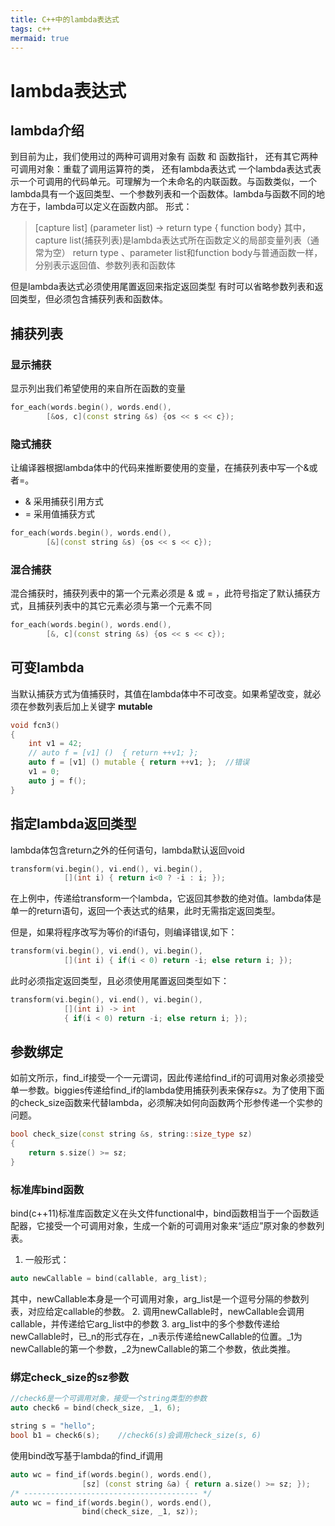 ```yaml
---
title: C++中的lambda表达式
tags: c++
mermaid: true
---
```


# lambda表达式

## lambda介绍

到目前为止，我们使用过的两种可调用对象有 函数 和 函数指针， 还有其它两种可调用对象：重载了调用运算符的类， 还有lambda表达式
一个lambda表达式表示一个可调用的代码单元。可理解为一个未命名的内联函数。与函数类似，一个lambda具有一个返回类型、一个参数列表和一个函数体。lambda与函数不同的地方在于，lambda可以定义在函数内部。
形式：
>[capture list] (parameter list) -> return type { function body}
其中，capture list(捕获列表)是lambda表达式所在函数定义的局部变量列表（通常为空）
return type 、parameter list和function body与普通函数一样，分别表示返回值、参数列表和函数体

但是lambda表达式必须使用尾置返回来指定返回类型
有时可以省略参数列表和返回类型，但必须包含捕获列表和函数体。

## 捕获列表

### 显示捕获

显示列出我们希望使用的来自所在函数的变量

```c++
for_each(words.begin(), words.end(), 
        [&os, c](const string &s) {os << s << c});
```

### 隐式捕获

让编译器根据lambda体中的代码来推断要使用的变量，在捕获列表中写一个&或者=。

* & 采用捕获引用方式
* = 采用值捕获方式

```c++
for_each(words.begin(), words.end(), 
        [&](const string &s) {os << s << c});
```

### 混合捕获

混合捕获时，捕获列表中的第一个元素必须是 & 或 = ，此符号指定了默认捕获方式，且捕获列表中的其它元素必须与第一个元素不同

```c++
for_each(words.begin(), words.end(), 
        [&, c](const string &s) {os << s << c});
```

## 可变lambda

当默认捕获方式为值捕获时，其值在lambda体中不可改变。如果希望改变，就必须在参数列表后加上关键字 **mutable**

```c++
void fcn3()
{
    int v1 = 42;
    // auto f = [v1] ()  { return ++v1; };
    auto f = [v1] () mutable { return ++v1; };  //错误
    v1 = 0;
    auto j = f();
}
```

## 指定lambda返回类型

lambda体包含return之外的任何语句，lambda默认返回void

```c++
transform(vi.begin(), vi.end(), vi.begin(), 
            [](int i) { return i<0 ? -i : i; });
```

在上例中，传递给transform一个lambda，它返回其参数的绝对值。lambda体是单一的return语句，返回一个表达式的结果，此时无需指定返回类型。

但是，如果将程序改写为等价的if语句，则编译错误,如下：

```c++
transform(vi.begin(), vi.end(), vi.begin(), 
            [](int i) { if(i < 0) return -i; else return i; });
```

此时必须指定返回类型，且必须使用尾置返回类型如下：

```c++
transform(vi.begin(), vi.end(), vi.begin(), 
            [](int i) -> int 
            { if(i < 0) return -i; else return i; });
```

## 参数绑定

如前文所示，find_if接受一个一元谓词，因此传递给find_if的可调用对象必须接受单一参数。biggies传递给find_if的lambda使用捕获列表来保存sz。为了使用下面的check_size函数来代替lambda，必须解决如何向函数两个形参传递一个实参的问题。

```c++
bool check_size(const string &s, string::size_type sz)
{
    return s.size() >= sz;
}
```

### 标准库bind函数

bind(c++11)标准库函数定义在头文件functional中，bind函数相当于一个函数适配器，它接受一个可调用对象，生成一个新的可调用对象来“适应”原对象的参数列表。

1. 一般形式：

```c++
auto newCallable = bind(callable, arg_list);
```

其中，newCallable本身是一个可调用对象，arg_list是一个逗号分隔的参数列表，对应给定callable的参数。
2. 调用newCallable时，newCallable会调用callable，并传递给它arg_list中的参数
3. arg_list中的多个参数传递给newCallable时，已_n的形式存在，_n表示传递给newCallable的位置。_1为newCallable的第一个参数，_2为newCallable的第二个参数，依此类推。

### 绑定check_size的sz参数

```c++
//check6是一个可调用对象，接受一个string类型的参数
auto check6 = bind(check_size, _1, 6);
```

```c++
string s = "hello";
bool b1 = check6(s);    //check6(s)会调用check_size(s, 6)
```

使用bind改写基于lambda的find_if调用

```c++
auto wc = find_if(words.begin(), words.end(),
                [sz] (const string &a) { return a.size() >= sz; });
/* --------------------------------------- */
auto wc = find_if(words.begin(), words.end(),
                bind(check_size, _1, sz));
```
